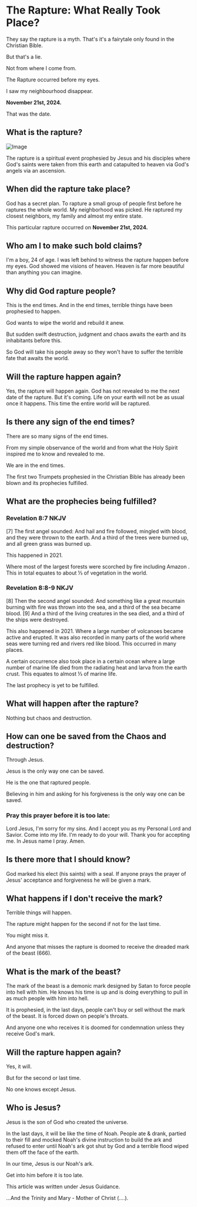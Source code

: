 # The Rapture: What Really Took Place?
They say the rapture is a myth. That's it's a fairytale only found in the Christian Bible.

But that's a lie.

Not from where I come from.

The Rapture occurred before my eyes.

I saw my neighbourhood disappear.

**November 21st, 2024.**

That was the date.

## What is the rapture?

![Image](https://github.com/user-attachments/assets/1b91fd66-e224-4877-ba80-4a38c852fb90)

The rapture is a spiritual event prophesied by Jesus and his disciples where God's saints were taken from this earth and catapulted to heaven via God's angels via an ascension.

## When did the rapture take place?

God has a secret plan. To rapture a small group of people first before he raptures the whole world. My neighborhood was picked. He raptured my closest neighbors, my family and almost my entire state. 

This particular rapture occurred on **November 21st, 2024.**

## Who am I to make such bold claims?

I'm a boy, 24 of age. I was left behind to witness the rapture happen before my eyes. God showed me visions of heaven. Heaven is far more beautiful than anything you can imagine.

## Why did God rapture people?

This is the end times. And in the end times, terrible things have been prophesied to happen.

God wants to wipe the world and rebuild it anew.

But sudden swift destruction, judgment and chaos awaits the earth and its inhabitants before this.

So God will take his people away so they won't have to suffer the terrible fate that awaits the world.

## Will the rapture happen again?

Yes, the rapture will happen again. God has not revealed to me the next date of the rapture. But it's coming. Life on your earth will not be as usual once it happens. This time the entire world will be raptured.

## Is there any sign of the end times?

There are so many signs of the end times.

From my simple observance of the world and from what the Holy Spirit inspired me to know and revealed to me.

We are in the end times.

The first two Trumpets prophesied in the Christian Bible has already been blown and its prophecies fulfilled.

## What are the prophecies being fulfilled?

### Revelation 8:7 NKJV

[7] The first angel sounded: And hail and fire followed, mingled with blood, and they were thrown to the earth. And a third of the trees were burned up, and all green grass was burned up.

This happened in 2021.

Where most of the largest forests were scorched by fire including Amazon . This in total equates to about ⅓ of vegetation in the world.

### Revelation 8:8-9 NKJV

[8] Then the second angel sounded: And something like a great mountain burning with fire was thrown into the sea, and a third of the sea became blood. [9] And a third of the living creatures in the sea died, and a third of the ships were destroyed.

This also happened in 2021. Where a large number of volcanoes became active and erupted. It was also recorded in many parts of the world where seas were turning red and rivers red like blood. This occurred in many places.

A certain occurrence also took place in a certain ocean where a large number of marine life died from the radiating heat and larva from the earth crust. This equates to almost ⅓ of marine life.

The last prophecy is yet to be fulfilled.

## What will happen after the rapture?

Nothing but chaos and destruction.

## How can one be saved from the Chaos and destruction?

Through Jesus.

Jesus is the only way one can be saved.

He is the one that raptured people.

Believing in him and asking for his forgiveness is the only way one can be saved.

### Pray this prayer before it is too late:

Lord Jesus, I'm sorry for my sins. And I accept you as my Personal Lord and Savior. Come into my life. I'm ready to do your will. Thank you for accepting me. In Jesus name I pray. Amen.

## Is there more that I should know?

God marked his elect (his saints) with a seal. If anyone prays the prayer of Jesus' acceptance and forgiveness he will be given a mark.

## What happens if I don't receive the mark?

Terrible things will happen.

The rapture might happen for the second if not for the last time.

You might miss it.

And anyone that misses the rapture is doomed to receive the dreaded mark of the beast (666).

## What is the mark of the beast?

The mark of the beast is a demonic mark designed by Satan to force people into hell with him. He knows his time is up and is doing everything to pull in as much people with him into hell.

It is prophesied, in the last days, people can't buy or sell without the mark of the beast. It is forced down on people's throats.

And anyone one who receives it is doomed for condemnation unless they receive God's mark.

## Will the rapture happen again?

Yes, it will.

But for the second or last time.

No one knows except Jesus.

## Who is Jesus?

Jesus is the son of God who created the universe.

In the last days, it will be like the time of Noah. People ate & drank, partied to their fill and mocked Noah's divine instruction to build the ark and refused to enter until Noah's ark got shut by God and a terrible flood wiped them off the face of the earth.

In our time, Jesus is our Noah's ark.

Get into him before it is too late.

This article was written under Jesus Guidance.

…And the Trinity and Mary - Mother of Christ (....).

